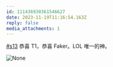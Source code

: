 ```yaml
---
id: 111436930361546627
date: 2023-11-19T11:16:54.163Z
reply: false
media_attachments: 1
---
```


[#s13](https://e5n.cc/tags/s13) 恭喜 T1，恭喜 Faker。LOL 唯一的神。

![None](https://files.e5n.cc/media_attachments/files/111/436/930/242/119/688/original/eaa7353999aa7c9b.jpeg)
